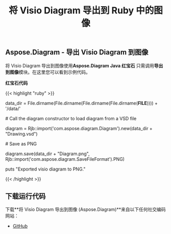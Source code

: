 ﻿---
title: 将 Visio Diagram 导出到 Ruby 中的图像
type: docs
weight: 30
url: /zh/java/export-visio-diagram-to-image-in-ruby/
---
## **Aspose.Diagram - 导出 Visio Diagram 到图像**
将 Visio Diagram 导出到图像使用**Aspose.Diagram Java 红宝石** 只需调用**导出到图像**模块。在这里您可以看到示例代码。

**红宝石代码**

{{< highlight "ruby" >}}

 data_dir = File.dirname(File.dirname(File.dirname(File.dirname(__FILE__)))) + '/data/'

\# Call the diagram constructor to load diagram from a VSD file

diagram = Rjb::import('com.aspose.diagram.Diagram').new(data_dir + "Drawing.vsd")

\# Save as PNG

diagram.save(data_dir + "Diagram.png", Rjb::import('com.aspose.diagram.SaveFileFormat').PNG)

puts "Exported visio diagram to PNG."

{{< /highlight >}}
## **下载运行代码**
下载**将 Visio Diagram 导出到图像 (Aspose.Diagram)**来自以下任何社交编码网站：

- [GitHub](https://github.com/asposediagram/Aspose.Diagram-for-Java/blob/master/Plugins/Aspose_Diagram_Java_for_Ruby/lib/asposediagramjava/Export/exporttoimage.rb)
